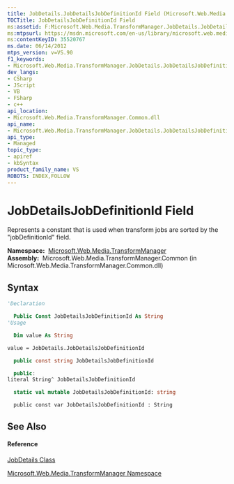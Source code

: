 ```yaml
---
title: JobDetails.JobDetailsJobDefinitionId Field (Microsoft.Web.Media.TransformManager)
TOCTitle: JobDetailsJobDefinitionId Field
ms:assetid: F:Microsoft.Web.Media.TransformManager.JobDetails.JobDetailsJobDefinitionId
ms:mtpsurl: https://msdn.microsoft.com/en-us/library/microsoft.web.media.transformmanager.jobdetails.jobdetailsjobdefinitionid(v=VS.90)
ms:contentKeyID: 35520767
ms.date: 06/14/2012
mtps_version: v=VS.90
f1_keywords:
- Microsoft.Web.Media.TransformManager.JobDetails.JobDetailsJobDefinitionId
dev_langs:
- CSharp
- JScript
- VB
- FSharp
- c++
api_location:
- Microsoft.Web.Media.TransformManager.Common.dll
api_name:
- Microsoft.Web.Media.TransformManager.JobDetails.JobDetailsJobDefinitionId
api_type:
- Managed
topic_type:
- apiref
- kbSyntax
product_family_name: VS
ROBOTS: INDEX,FOLLOW
---
```


# JobDetailsJobDefinitionId Field

Represents a constant that is used when transform jobs are sorted by the "jobDefinitionId" field.

**Namespace:**  [Microsoft.Web.Media.TransformManager](microsoft-web-media-transformmanager-namespace.md)  
**Assembly:**  Microsoft.Web.Media.TransformManager.Common (in Microsoft.Web.Media.TransformManager.Common.dll)

## Syntax

``` vb
'Declaration

  Public Const JobDetailsJobDefinitionId As String
'Usage

  Dim value As String

value = JobDetails.JobDetailsJobDefinitionId
```

``` csharp
  public const string JobDetailsJobDefinitionId
```

``` c++
  public:
literal String^ JobDetailsJobDefinitionId
```

``` fsharp
  static val mutable JobDetailsJobDefinitionId: string
```

``` jscript
  public const var JobDetailsJobDefinitionId : String
```

## See Also

#### Reference

[JobDetails Class](jobdetails-class-microsoft-web-media-transformmanager.md)

[Microsoft.Web.Media.TransformManager Namespace](microsoft-web-media-transformmanager-namespace.md)

